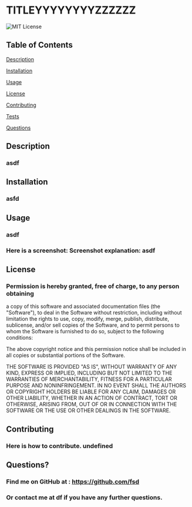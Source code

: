 # TITLEYYYYYYYYZZZZZZ

 ![MIT License](https://img.shields.io/badge/License-MIT-yellow.svg)

## Table of Contents

[Description](#description)


[Installation](#installation)


[Usage](#usage)


[License](##license)


[Contributing](#contributing)


[Tests](#tests)


[Questions](#questions)


## Description
### asdf 

## Installation 
### asfd

## Usage
### asdf
###  Here is a screenshot: <asdf> Screenshot explanation:  asdf

## License
### Permission is hereby granted, free of charge, to any person obtaining
a copy of this software and associated documentation files (the
"Software"), to deal in the Software without restriction, including
without limitation the rights to use, copy, modify, merge, publish,
distribute, sublicense, and/or sell copies of the Software, and to
permit persons to whom the Software is furnished to do so, subject to
the following conditions:

The above copyright notice and this permission notice shall be
included in all copies or substantial portions of the Software.

THE SOFTWARE IS PROVIDED "AS IS", WITHOUT WARRANTY OF ANY KIND,
EXPRESS OR IMPLIED, INCLUDING BUT NOT LIMITED TO THE WARRANTIES OF
MERCHANTABILITY, FITNESS FOR A PARTICULAR PURPOSE AND
NONINFRINGEMENT. IN NO EVENT SHALL THE AUTHORS OR COPYRIGHT HOLDERS BE
LIABLE FOR ANY CLAIM, DAMAGES OR OTHER LIABILITY, WHETHER IN AN ACTION
OF CONTRACT, TORT OR OTHERWISE, ARISING FROM, OUT OF OR IN CONNECTION
WITH THE SOFTWARE OR THE USE OR OTHER DEALINGS IN THE SOFTWARE.


## Contributing
### Here is how to contribute.  undefined

## Questions?
### Find me on GitHub at : <https://github.com/fsd>
### Or contact me at df if you have any further questions. 
